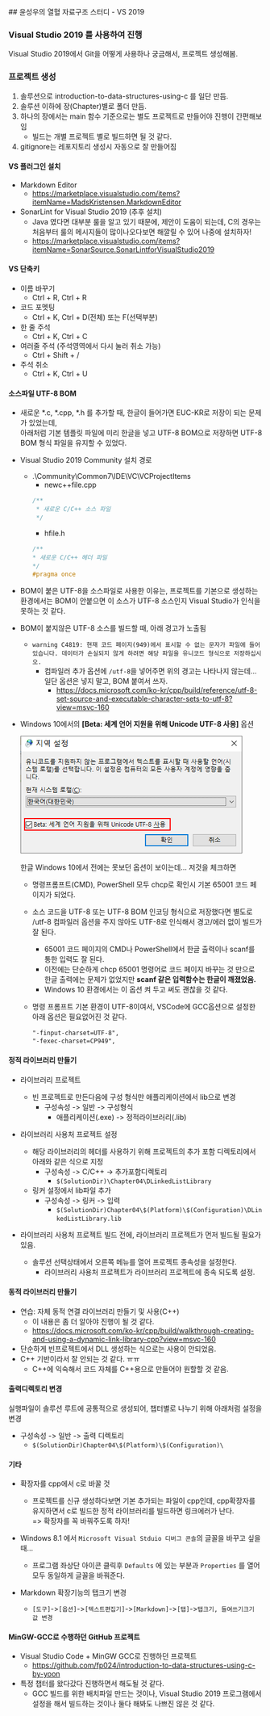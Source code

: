 ﻿﻿## 윤성우의 열혈 자료구조 스터디 - VS 2019
### Visual Studio 2019 를 사용하여 진행

Visual Studio 2019에서 Git을 어떻게 사용하나 궁금해서, 프로젝트 생성해봄.

### 프로젝트 생성
1. 솔루션으로 introduction-to-data-structures-using-c 를 일단 만듬.
2. 솔루션 이하에 장(Chapter)별로 폴더 만듬.
3. 하나의 장에서는 main 함수 기준으로는 별도 프로젝트로 만들어야 진행이 간편해보임  
    * 빌드는 개별 프로젝트 별로 빌드하면 될 것 같다.
4. gitignore는 레포지토리 생성시 자동으로 잘 만들어짐


#### VS 플러그인 설치
* Markdown Editor
  * https://marketplace.visualstudio.com/items?itemName=MadsKristensen.MarkdownEditor
* SonarLint for Visual Studio 2019 (추후 설치)
  * Java 였다면 대부분 룰을 알고 있기 때문에, 제안이 도움이 되는데, C의 경우는 처음부터 룰의 메시지들이 많이나오다보면 해깔릴 수 있어 나중에 설치하자!
  * https://marketplace.visualstudio.com/items?itemName=SonarSource.SonarLintforVisualStudio2019

#### VS 단축키
* 이름 바꾸기
  * Ctrl + R, Ctrl + R
* 코드 포멧팅
  * Ctrl + K, Ctrl + D(전체) 또는 F(선택부분)
* 한 줄 주석
  * Ctrl + K, Ctrl + C
* 여러줄 주석 (주석영역에서 다시 눌러 취소 가능)
  * Ctrl + Shift + /
* 주석 취소
  * Ctrl + K, Ctrl + U

#### 소스파일 UTF-8 BOM
* 새로운 *.c, *.cpp, *.h 를 추가할 때, 한글이 들어가면 EUC-KR로 저장이 되는 문제가 있었는데,  
  아래처럼 기본 템플릿 파일에 미리 한글을 넣고 UTF-8 BOM으로 저장하면 UTF-8 BOM 형식 파일을 유지할 수 있었다. 
  
* Visual Studio 2019 Community 설치 경로
  * .\Community\Common7\IDE\VC\VCProjectItems
    * newc++file.cpp
    ```c
    /**
     * 새로운 C/C++ 소스 파일
     */
    ```
    * hfile.h
     ```c
    /**
     * 새로운 C/C++ 헤더 파일
     */
    #pragma once
    
     ```

* BOM이 붙은 UTF-8을 소스파일로 사용한 이유는, 프로젝트를 기본으로 생성하는 환경에서는 BOM이 안붙으면 이 소스가 UTF-8 소스인지 Visual Studio가 인식을 못하는 것 같다.

* BOM이 붙지않은 UTF-8 소스를 빌드할 때, 아래 경고가 노출됨
  * `warning C4819: 현재 코드 페이지(949)에서 표시할 수 없는 문자가 파일에 들어 있습니다. 데이터가 손실되지 않게 하려면 해당 파일을 유니코드 형식으로 저장하십시오.`
    * 컴파일러 추가 옵션에 `/utf-8`을 넣어주면 위의 경고는 나타나지 않는데... 일단 옵션은 넣지 말고, BOM 붙여서 쓰자. 
      * https://docs.microsoft.com/ko-kr/cpp/build/reference/utf-8-set-source-and-executable-character-sets-to-utf-8?view=msvc-160
  
* Windows 10에서의 **[Beta: 세계 언어 지원을 위해 Unicode UTF-8 사용]** 옵션

  ![세계 언어 지원을 위해 Unicode UTF-8 사용 옵션](./image/beta-use-unicode.png)

  한글 Windows 10에서 전에는 못보던 옵션이 보이는데... 저것을 체크하면 <br>

  * 명령프롬프트(CMD), PowerShell 모두 chcp로 확인시 기본 65001 코드 페이지가 되었다.

  * 소스 코드을 UTF-8 또는 UTF-8 BOM 인코딩 형식으로 저장했다면 별도로 /utf-8 컴파일러 옵션을 주지 않아도 UTF-8로 인식해서 경고/에러 없이 빌드가  잘 된다.

    * 65001 코드 페이지의 CMD나 PowerShell에서 한글 출력이나 scanf를 통한 입력도 잘 된다.
    * 이전에는 단순하게 chcp 65001 명령어로 코드 페이지 바꾸는 것 만으로 한글 출력에는 문제가 없었지만 **scanf 같은 입력함수는 한글이 깨졌었음.**
    * Windows 10 환경에서는 이 옵션 켜 두고 써도 괜찮을 것 같다.

  * 명령 프롬프트 기본 환경이 UTF-8이여서, VSCode에 GCC옵션으로 설정한  아래 옵션은 필요없어진 것 같다.

    ```
    "-finput-charset=UTF-8",
    "-fexec-charset=CP949",
    ```

    

#### 정적 라이브러리 만들기
* 라이브러리 프로젝트 
  * 빈 프로젝트로 만든다음에 구성 형식만 애플리케이션에서 lib으로 변경
    * 구성속성 -> 일반 -> 구성형식
      * 애플리케이션(.exe) -> 정적라이브러리(.lib)

* 라이브러리 사용처 프로젝트 설정
  * 해당 라이브러리의 헤더를 사용하기 위해 프로젝트의 추가 포함 디렉토리에서 아래와 같은 식으로 지정
    * 구성속성 -> C/C++ -> 추가포함디렉토리
      * `$(SolutionDir)\Chapter04\DLinkedListLibrary`
  * 링커 설정에서 lib파일 추가
    * 구성속성 -> 링커 -> 입력
      * `$(SolutionDir)Chapter04\$(Platform)\$(Configuration)\DLinkedListLibrary.lib`

* 라이브러리 사용처 프로젝트 빌드 전에, 라이브러리 프로젝트가 먼저 빌드될 필요가 있음.
  * 솔루션 선택상태에서 오른쪽 메뉴를 열어 프로젝트 종속성을 설정한다. 
    * 라이브러리 사용처 프로젝트가 라이브러리 프로젝트에 종속 되도록 설정.


#### 동적 라이브러리 만들기
* 연습: 자체 동적 연결 라이브러리 만들기 및 사용(C++)
  * 이 내용은 좀 더 알아야 진행이 될 것 같다.
  * https://docs.microsoft.com/ko-kr/cpp/build/walkthrough-creating-and-using-a-dynamic-link-library-cpp?view=msvc-160
* 단순하게 빈프로젝트에서 DLL 생성하는 식으로는 사용이 안되었음.
* C++ 기반이라서 잘 안되는 것 같다. ㅠㅠ
  * C++에 익숙해서 코드 자체를 C++용으로 만들어야 원할할 것 같음.


#### 출력디렉토리 변경
실행파일이 솔루션 루트에 공통적으로 생성되어, 챕터별로 나누기 위해 아래처럼 설정을 변경
* 구성속성 -> 일반 -> 출력 디렉토리
  * `$(SolutionDir)Chapter04\$(Platform)\$(Configuration)\`

#### 기타
* 확장자를 cpp에서 c로 바꿀 것
  * 프로젝트를 신규 생성하다보면 기본 추가되는 파일이 cpp인데, cpp확장자를 유지하면서 c로 빌드한 정적 라이브러리를 빌드하면 링크에러가 난다.  
    => 확장자를 꼭 바꿔주도록 하자!

* Windows 8.1 에서 `Microsoft Visual Stduio 디버그 콘솔`의 글꼴을 바꾸고 싶을 때...
  * 프로그램 좌상단 아이콘 클릭후 `Defaults` 에 있는 부분과 `Properties` 를  열어 모두 동일하게 글꼴을 바꿔준다.

* Markdown 확장기능의 탭크기 변경
  * `[도구]`->`[옵션]`->`[텍스트편집기]`->`[Markdown]`->`[탭]`->`탭크기, 들여쓰기크기 값 변경`


#### MinGW-GCC로 수행하던 GitHub 프로젝트
* Visual Studio Code + MinGW GCC로 진행하던 프로젝트
  * https://github.com/fp024/introduction-to-data-structures-using-c-by-yoon
* 특정 챕터를 왔다갔다 진행하면서 해도될 것 같다.
  * GCC 빌드를 위한 배치파일 만드는 것이나, Visual Studio 2019 프로그램에서 설정을 해서 빌드하는 것이나 둘다 해봐도 나쁘진 않은 것 같다.
